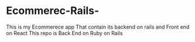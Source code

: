 # Ecommerec-Rails-
This is my Ecommerece app That contain its backend on rails and Front end on React 
This repo is Back End on Ruby on Rails
